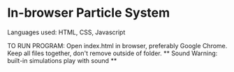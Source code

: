 # In-browser Particle System


Languages used:  HTML, CSS, Javascript

TO RUN PROGRAM:  Open index.html in browser, preferably Google Chrome.  Keep all files together, don't remove outside of folder.
** Sound Warning: built-in simulations play with sound ** 
